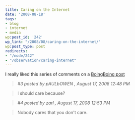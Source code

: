 ```yaml
---
title: Caring on the Internet
date: '2008-08-18'
tags:
- blog
- internet
- media
wp:post_id: '242'
wp_link: "/2008/08/caring-on-the-internet/"
wp:post_type: post
redirects:
- "/node/242"
- "/observation/caring-internet"
---
```


I really liked this series of comments on a [BoingBoing post](http://www.boingboing.net/2008/08/17/how-the-daily-shows.html#comment-262112)

>

>

> _#3 posted by pAULbOWEN , August 17, 2008 12:48 PM_

>

> I should care because?

>

> _#4 posted by zarl , August 17, 2008 12:53 PM_

>

> Nobody cares that you don't care.

>

>


